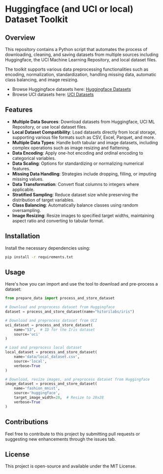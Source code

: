# Huggingface (and UCI or local) Dataset Toolkit

## Overview

This repository contains a Python script that automates the process of downloading, cleaning, and saving datasets from multiple sources including Huggingface, the UCI Machine Learning Repository, and local dataset files.

The toolkit supports various data preprocessing functionalities such as encoding, normalization, standardization, handling missing data, automatic class balancing, and image resizing.

- Browse Huggingface datasets here: [Huggingface Datasets](https://huggingface.co/datasets)
- Browse UCI datasets here: [UCI Datasets](https://archive.ics.uci.edu/ml/datasets.php)

## Features

- **Multiple Data Sources**: Download datasets from Huggingface, UCI ML Repository, or use local dataset files.
- **Local Dataset Compatibility**: Load datasets directly from local storage, supporting various file formats such as CSV, Excel, Parquet, and more.
- **Multiple Data Types**: Handle both tabular and image datasets, including complex operations such as image resizing and flattening.
- **Data Encoding**: Apply one-hot encoding and ordinal encoding to categorical variables.
- **Data Scaling**: Options for standardizing or normalizing numerical features.
- **Missing Data Handling**: Strategies include dropping, filling, or imputing missing values.
- **Data Transformation**: Convert float columns to integers where applicable.
- **Stratified Sampling**: Reduce dataset size while preserving the distribution of target variables.
- **Class Balancing**: Automatically balance classes using random oversampling.
- **Image Resizing**: Resize images to specified target widths, maintaining aspect ratio and converting to tabular format.

## Installation

Install the necessary dependencies using:

```bash
pip install -r requirements.txt
```

## Usage

Here's how you can import and use the tool to download and pre-process a dataset:

```python
from prepare_data import process_and_store_dataset

# Download and preprocess dataset from Huggingface
dataset = process_and_store_dataset(name="hitorilabs/iris")

# Download and preprocess dataset from UCI
uci_dataset = process_and_store_dataset(
    name="53",  # ID for the Iris dataset
    source='uci'
)

# Load and preprocess local dataset
local_dataset = process_and_store_dataset(
    name='data/local_dataset.csv',
    source='local',
    verbose=True
)

# Download, resize images, and preprocess dataset from Huggingface
image_dataset = process_and_store_dataset(
    name='fashion_mnist',
    source='huggingface',
    target_image_width=28,  # Resize to 28x28
    verbose=True
)
```

## Contributions

Feel free to contribute to this project by submitting pull requests or suggesting new enhancements through the issues tab.

## License

This project is open-source and available under the MIT License.
